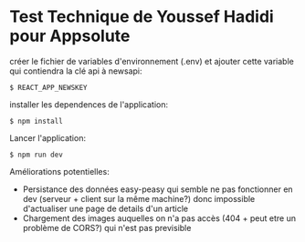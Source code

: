 # Test Technique de Youssef Hadidi pour Appsolute

créer le fichier de variables d'environnement (.env) et ajouter cette variable qui contiendra la clé api à newsapi:
```
$ REACT_APP_NEWSKEY
```

installer les dependences de l'application:
```
$ npm install
```


Lancer l'application:
```
$ npm run dev
```


Améliorations potentielles:
- Persistance des données easy-peasy qui semble ne pas fonctionner en dev (serveur + client sur la même machine?) donc impossible d'actualiser une page de details d'un article
- Chargement des images auquelles on n'a pas accès (404 + peut etre un problème de CORS?) qui n'est pas previsible